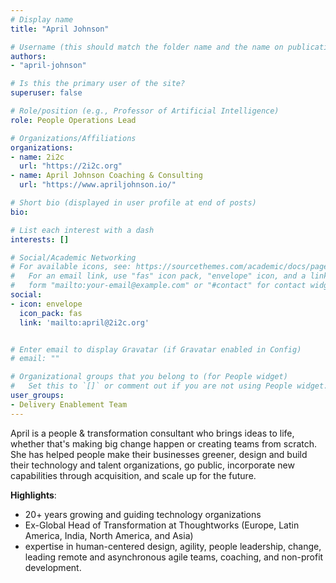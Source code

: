 ```yaml
---
# Display name
title: "April Johnson"

# Username (this should match the folder name and the name on publications)
authors:
- "april-johnson"

# Is this the primary user of the site?
superuser: false

# Role/position (e.g., Professor of Artificial Intelligence)
role: People Operations Lead

# Organizations/Affiliations
organizations:
- name: 2i2c
  url: "https://2i2c.org"
- name: April Johnson Coaching & Consulting
  url: "https://www.apriljohnson.io/"

# Short bio (displayed in user profile at end of posts)
bio:

# List each interest with a dash
interests: []

# Social/Academic Networking
# For available icons, see: https://sourcethemes.com/academic/docs/page-builder/#icons
#   For an email link, use "fas" icon pack, "envelope" icon, and a link in the
#   form "mailto:your-email@example.com" or "#contact" for contact widget.
social:
- icon: envelope
  icon_pack: fas
  link: 'mailto:april@2i2c.org'


# Enter email to display Gravatar (if Gravatar enabled in Config)
# email: ""

# Organizational groups that you belong to (for People widget)
#   Set this to `[]` or comment out if you are not using People widget.
user_groups:
- Delivery Enablement Team
---
```


April is a people & transformation consultant who brings ideas to life, whether that's making big change happen or creating teams from scratch. She has helped people make their businesses greener, design and build their technology and talent organizations, go public, incorporate new capabilities through acquisition, and scale up for the future. 

**Highlights**:

- 20+ years growing and guiding technology organizations
- Ex-Global Head of Transformation at Thoughtworks (Europe, Latin America, India, North America, and Asia)
- expertise in human-centered design, agility, people leadership, change, leading remote and asynchronous agile teams, coaching, and non-profit development.
